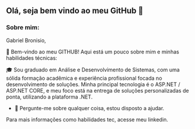 ## Olá, seja bem vindo ao meu GitHub  🥳




### Sobre mim:
Gabriel Bronisio,

👋 Bem-vindo ao meu GITHUB! Aqui está um pouco sobre mim e minhas habilidades técnicas:

🎓 Sou graduado em Análise e Desenvolvimento de Sistemas, com uma sólida formação acadêmica e experiência profissional focada no desenvolvimento de soluções. 
Minha principal tecnologia é o ASP.NET / ASP.NET CORE, e meu foco está na entrega de soluções personalizadas de ponta, utilizando a plataforma .NET.
- 💬 Pergunte-me sobre qualquer coisa, estou disposto a ajudar.

Para mais informações como habilidades tec, acesse meu linkedin. 


</code>
